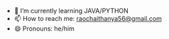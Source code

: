 
- 🌱 I’m currently learning JAVA/PYTHON
- 📫 How to reach me: raochaithanya56@gmail.com
- 😄 Pronouns: he/him
